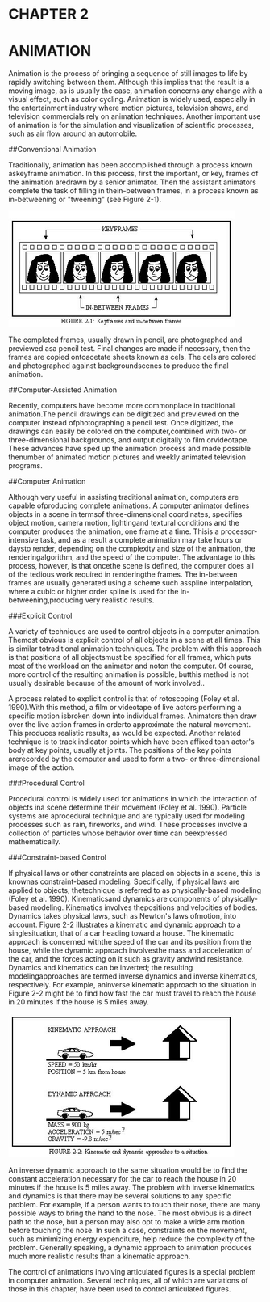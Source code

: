 # CHAPTER 2

# ANIMATION

Animation is the process of bringing a sequence of still images to life by rapidly switching between them.  Although this implies that the result is a moving image, as is usually the case, animation concerns any change with a visual effect, such as color cycling. Animation is widely used, especially in the entertainment industry where motion pictures, television shows, and television commercials rely on animation techniques. Another important use of animation is for the simulation and visualization of scientific processes, such as air flow around an automobile.

##Conventional Animation

Traditionally, animation has been accomplished through a process known askeyframe animation.  In this process, first the important, or key, frames of the animation aredrawn by a senior animator.  Then the assistant animators complete the task of filling in thein-between frames, in a process known as in-betweening or "tweening" (see Figure 2-1). 

![Figure 2-1](../img/ch02_1.jpg "Figure 2-1")

The completed frames, usually drawn in pencil, are photographed and previewed asa pencil test.  Final changes are made if necessary, then the frames are copied ontoacetate sheets known as cels.  The cels are colored and photographed against backgroundscenes to produce the final animation.

##Computer-Assisted Animation

Recently, computers have become more commonplace in traditional animation.The pencil drawings can be digitized and previewed on the computer instead ofphotographing
a pencil test.  Once digitized, the drawings can easily be colored on the computer,combined with two- or three-dimensional backgrounds, and output digitally to film orvideotape.  These advances have sped up the animation process and made possible thenumber of animated motion pictures and weekly animated television programs.

##Computer Animation  

Although very useful in assisting traditional animation, computers are capable ofproducing complete animations.  A computer animator defines objects in a scene in termsof three-dimensional coordinates, specifies object motion, camera motion, lightingand textural conditions and the computer produces the animation, one frame at a time.  Thisis a processor-intensive task, and as a result a complete animation may take hours or daysto render, depending on the complexity and size of the animation, the renderingalgorithm, and the speed of the computer.  The advantage to this process, however, is that oncethe scene is defined, the computer does all of the tedious work required in renderingthe frames.  The in-between frames are usually generated using a scheme such asspline interpolation, where a cubic or higher order spline is used for the in-betweening,producing very realistic results.

###Explicit Control

A variety of techniques are used to control objects in a computer animation.  Themost obvious is explicit control of all objects in a scene at all times.  This is similar totraditional animation techniques.  The problem with this approach is that positions of all objectsmust be specified for all frames, which puts most of the workload on the animator and noton the computer.  Of course, more control of the resulting animation is possible, butthis method is not usually desirable because of the amount of work involved..

A process related to explicit control is that of rotoscoping (Foley et al. 1990).With this method, a film or videotape of live actors performing a specific motion isbroken down into individual frames.  Animators then draw over the live action frames in orderto approximate the natural movement. This produces realistic results, as would be expected. Another related technique is to track indicator points which have been affixed toan actor's body at key points, usually at joints.  The positions of the key points arerecorded by the computer and used to form a two- or three-dimensional image of the action.

###Procedural Control

Procedural control is widely used for animations in which the interaction of objects ina scene determine their movement (Foley et al. 1990).  Particle systems are aprocedural technique and are typically used for modeling processes such as rain, fireworks, and wind. These processes involve a collection of particles whose behavior over time can beexpressed mathematically.

###Constraint-based Control

If physical laws or other constraints are placed on objects in a scene, this is knownas constraint-based modeling.  Specifically, if physical laws are applied to objects, thetechnique is referred to as physically-based modeling (Foley et al. 1990).  Kinematicsand dynamics are components of physically-based modeling.  Kinematics involves thepositions and velocities of bodies.  Dynamics takes physical laws, such as Newton's laws ofmotion, into account.  Figure 2-2 illustrates a kinematic and dynamic approach to a singlesituation, that of a car heading toward a house.  The kinematic approach is concerned withthe speed of the car and its position from the house, while the dynamic approach involvesthe mass and acceleration of the car, and the forces acting on it such as gravity andwind resistance.  Dynamics and kinematics can be inverted;  the resulting modelingapproaches are termed inverse dynamics and inverse kinematics, respectively.  For example, aninverse kinematic approach to the situation in Figure 2-2 might be to find how fast the car must travel to reach the house in 20 minutes if the house is 5 miles away.  

![Figure 2-2](../img/ch02_2.jpg "Figure 2-2")

An inverse dynamic approach to the same situation would be to find the constant acceleration necessary for the car to reach the house in 20 minutes if the house is 5 miles away.  The problem with inverse kinematics and dynamics is that there may be several solutions to any specific problem.  For example, if a person wants to touch their nose, there are many possible ways to bring the hand to the nose.  The most obvious is a direct path to the nose, but a person may also opt to make a wide arm motion before touching the nose.  In such a case, constraints on the movement, such as minimizing energy expenditure, help reduce the complexity of the problem.  Generally speaking, a dynamic approach to animation produces much more realistic results than a kinematic approach.

The control of animations involving articulated figures is a special problem in computer animation. Several techniques, all of which are variations of those in this chapter, have been used to control articulated figures.


